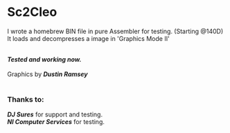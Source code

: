 # Sc2Cleo

I wrote a homebrew BIN file in pure Assembler for testing. (Starting @140D)  
It loads and decompresses a image in 'Graphics Mode II'<br><br>

***Tested and working now.***<br><br>
Graphics by  ***Dustin Ramsey***<br><br>

### Thanks to:
***DJ Sures*** for support and testing.<br>
***NI Computer Services*** for testing.
